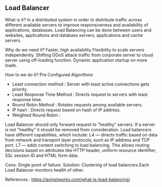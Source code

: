 ## Load Balancer
What is it?
In a distributed system in order to distribute traffic across different available servers to improve responsiveness and availability of applications, databases.
Load Balancing can be done between users and websites, applications and database servers, applications and cache servers.

Why do we need it?
Faster, high availability 
Flexibility to scale servers independently.
Shifting DDoS attack traffic from corporate server to cloud server using off-loading function.
Dynamic application startup on more loads.

How to we do it?
Pre Configured Algorithms
- Least connection method : Server with least active connections gets priority.
- Least Response Time Method : Directs request to servers with least response time.
- Round Robin Method : Rotates requests among available servers.
- IP hash : Directs request based on hash of IP address.
- Weighted Round Robin : 

Load Balancer should only forward request to "healthy" servers. If a server is not "healthy" it should be removed from consideration.
Load balancers have different capabilities, which include:
L4 — directs traffic based on data from network and transport layer protocols, such as IP address and TCP port.
L7 — adds content switching to load balancing. This allows routing decisions based on attributes like HTTP header, uniform resource identifier, SSL session ID and HTML form data.

Cons:
Single point of failure. 
Solution:
Clustering of load balancers.Each Load Balancer monitors health of other.

References :
https://avinetworks.com/what-is-load-balancing/